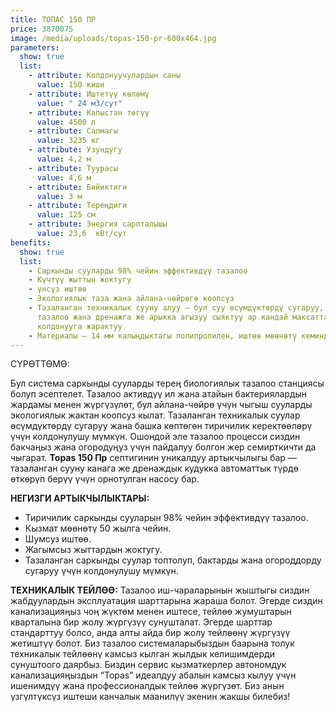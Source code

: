 ```yaml
---
title: ТОПАС 150 ПР
price: 3870075
image: /media/uploads/topas-150-pr-600x464.jpg
parameters:
  show: true
  list:
    - attribute: Колдонуучулардын саны
      value: 150 киши
    - attribute: Иштетүү көлөмү
      value: " 24 м3/сут"
    - attribute: Капыстан төгүү
      value: 4500 л
    - attribute: Салмагы
      value: 3235 кг
    - attribute: Узундугу
      value: 4,2 м
    - attribute: Туурасы
      value: 4,6 м
    - attribute: Бийиктиги
      value: 3 м
    - attribute: Тереңдиги
      value: 125 см
    - attribute: Энергия сарпталышы
      value: 23,6  кВт/сут
benefits:
  show: true
  list:
    - Саркынды сууларды 98% чейин эффективдүү тазалоо
    - Күчтүү жыттын жоктугу
    - үнсүз иштөө
    - Экологиялык таза жана айлана-чөйрөгө коопсуз
    - Тазаланган техникалык сууну алуу – бул суу өсүмдүктөрдү сугаруу, унаа жууп
      тазалоо жана дренажга же арыкка агызуу сыяктуу ар кандай максаттар үчүн
      колдонууга жарактуу
    - Материалы – 14 мм калыңдыктагы полипропилен, иштөө мөөнөтү кеминде 50 жыл
---
```



СҮРӨТТӨМӨ:

Бул система саркынды сууларды терең биологиялык тазалоо станциясы болуп эсептелет. Тазалоо активдүү ил жана атайын бактериялардын жардамы менен жүргүзүлөт, бул айлана-чөйрө үчүн чыгыш сууларды экологиялык жактан коопсуз кылат.
Тазаланган техникалык суулар өсүмдүктөрдү сугаруу жана башка көптөгөн тиричилик керектөөлөрү үчүн колдонулушу мүмкүн. Ошондой эле тазалоо процесси сиздин бакчаңыз жана огородуңуз үчүн пайдалуу болгон жер семирткичти да чыгарат.
**Topas 150 Пр** септигинин уникалдуу артыкчылыгы бар — тазаланган сууну канага же дренаждык кудукка автоматтык түрдө өткөрүп берүү үчүн орнотулган насосу бар.

**НЕГИЗГИ АРТЫКЧЫЛЫКТАРЫ:**

* Тиричилик саркынды сууларын 98% чейин эффективдүү тазалоо.
* Кызмат мөөнөтү 50 жылга чейин.
* Шумсуз иштөө.
* Жагымсыз жыттардын жоктугу.
* Тазаланган саркынды суулар топтолуп, бактарды жана огороддорду сугаруу үчүн колдонулушу мүмкүн.

**ТЕХНИКАЛЫК ТЕЙЛӨӨ:**
Тазалоо иш-чараларынын жыштыгы сиздин жабдуулардын эксплуатация шарттарына жараша болот. Эгерде сиздин канализацияңыз чоң жүктөм менен иштесе, тейлөө жумуштарын кварталына бир жолу жүргүзүү сунушталат. Эгерде шарттар стандарттуу болсо, анда алты айда бир жолу тейлөөнү жүргүзүү жетиштүү болот.
Биз тазалоо системаларыбыздын баарына толук техникалык тейлөөнү камсыз кылган жылдык келишимдерди сунуштоого даярбыз. Биздин сервис кызматкерлер автономдук канализацияңыздын “Topas” идеалдуу абалын камсыз кылуу үчүн ишенимдүү жана профессионалдык тейлөө жүргүзөт. Биз анын үзгүлтүксүз иштеши канчалык маанилүү экенин жакшы билебиз!
